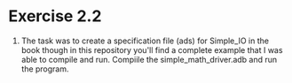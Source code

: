 Exercise 2.2
============
1. The task was to create a specification file (ads) for Simple\_IO in the book
though in this repository you'll find a complete example that I was able to
compile and run. Compiile the simple\_math\_driver.adb and run the program.
